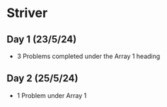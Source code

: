 # Striver

## Day 1 (23/5/24)
- 3 Problems completed under the Array 1 heading

## Day 2 (25/5/24)
- 1 Problem under Array 1
